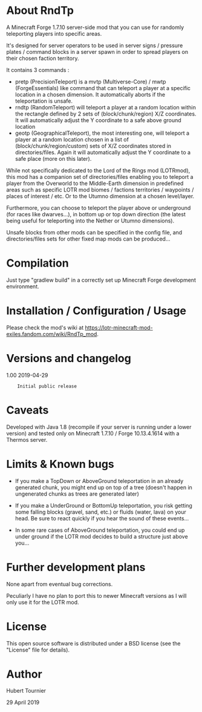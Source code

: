 # About RndTp
A Minecraft Forge 1.7.10 server-side mod that you can use for randomly teleporting players into specific areas.

It's designed for server operators to be used in server signs / pressure plates / command blocks in a server spawn in order to spread players on their chosen faction territory.

It contains 3 commands :
* pretp (PrecisionTeleport) is a mvtp (Multiverse-Core) / mwtp (ForgeEssentials) like command that can teleport a player at a specific location in a chosen dimension. It automatically aborts if the teleportation is unsafe.
* rndtp (RandomTeleport) will teleport a player at a random location within the rectangle defined by 2 sets of (block/chunk/region) X/Z coordinates. It will automatically adjust the Y coordinate to a safe above ground location
* geotp (GeographicalTeleport), the most interesting one, will teleport a player at a random location chosen in a list of (block/chunk/region/custom) sets of X/Z coordinates stored in directories/files. Again it will automatically adjust the Y coordinate to a safe place (more on this later). 

While not specifically dedicated to the Lord of the Rings mod (LOTRmod), this mod has a companion set of directories/files enabling you to teleport a player from the Overworld to the Middle-Earth dimension in predefined areas such as specific LOTR mod biomes / factions territories / waypoints / places of interest / etc. Or to the Utumno dimension at a chosen level/layer.

Furthermore, you can choose to teleport the player above or underground (for races like dwarves...), in bottom up or top down direction (the latest being useful for teleporting into the Nether or Utumno dimensions).

Unsafe blocks from other mods can be specified in the config file, and directories/files sets for other fixed map mods can be produced...

# Compilation

Just type "gradlew build" in a correctly set up Minecraft Forge development environment.

# Installation / Configuration / Usage

Please check the mod's wiki at https://lotr-minecraft-mod-exiles.fandom.com/wiki/RndTp_mod.

# Versions and changelog

1.00    2019-04-29

        Initial public release

# Caveats

Developed with Java 1.8 (recompile if your server is running under a lower version) and tested only on Minecraft 1.7.10 / Forge  10.13.4.1614 with a Thermos server.

# Limits & Known bugs

* If you make a TopDown or AboveGround teleportation in an already generated chunk, you might end up on top of a tree (doesn't happen in ungenerated chunks as trees are generated later)

* If you make a UnderGround or BottomUp teleportation, you risk getting some falling blocks (gravel, sand, etc.) or fluids (water, lava) on your head. Be sure to react quickly if you hear the sound of these events...

* In some rare cases of AboveGround teleportation, you could end up under ground if the LOTR mod decides to build a structure just above you... 

# Further development plans

None apart from eventual bug corrections.

Peculiarly I have no plan to port this to newer Minecraft versions as I will only use it for the LOTR mod.

# License

This open source software is distributed under a BSD license (see the "License" file for details).

# Author

Hubert Tournier

29 April 2019
